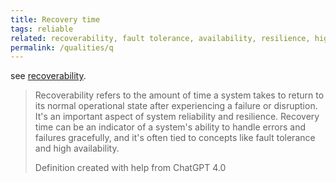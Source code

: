 ```yaml
---
title: Recovery time
tags: reliable
related: recoverability, fault tolerance, availability, resilience, high availability
permalink: /qualities/q
---
```


see [recoverability](qualities/recoverability).


>Recoverability refers to the amount of time a system takes to return to its normal operational state after experiencing a failure or disruption. 
>It's an important aspect of system reliability and resilience. 
>Recovery time can be an indicator of a system's ability to handle errors and failures gracefully, and it's often tied to concepts like fault tolerance and high availability.
>
>Definition created with help from ChatGPT 4.0